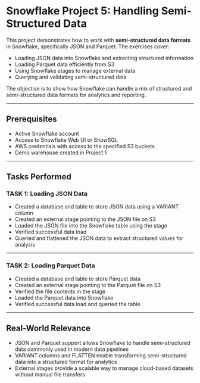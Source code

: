# Snowflake Project 5: Handling Semi-Structured Data

This project demonstrates how to work with **semi-structured data formats** in Snowflake, specifically JSON and Parquet. The exercises cover:

- Loading JSON data into Snowflake and extracting structured information  
- Loading Parquet data efficiently from S3  
- Using Snowflake stages to manage external data  
- Querying and validating semi-structured data  

The objective is to show how Snowflake can handle a mix of structured and semi-structured data formats for analytics and reporting.

---

## Prerequisites

- Active Snowflake account  
- Access to Snowflake Web UI or SnowSQL  
- AWS credentials with access to the specified S3 buckets  
- Demo warehouse created in Project 1  

---

## Tasks Performed

### TASK 1: Loading JSON Data
- Created a database and table to store JSON data using a VARIANT column  
- Created an external stage pointing to the JSON file on S3  
- Loaded the JSON file into the Snowflake table using the stage  
- Verified successful data load  
- Queried and flattened the JSON data to extract structured values for analysis  

---

### TASK 2: Loading Parquet Data
- Created a database and table to store Parquet data  
- Created an external stage pointing to the Parquet file on S3  
- Verified the file contents in the stage  
- Loaded the Parquet data into Snowflake  
- Verified successful data load and queried the table  

---

## Real-World Relevance

- JSON and Parquet support allows Snowflake to handle semi-structured data commonly used in modern data pipelines  
- VARIANT columns and FLATTEN enable transforming semi-structured data into a structured format for analytics  
- External stages provide a scalable way to manage cloud-based datasets without manual file transfers
